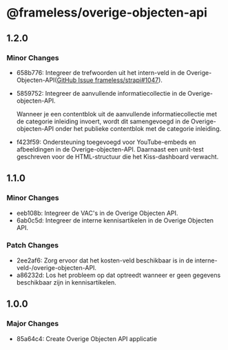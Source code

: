 # @frameless/overige-objecten-api

## 1.2.0

### Minor Changes

- 658b776: Integreer de trefwoorden uit het intern-veld in de Overige-Objecten-API([GitHub Issue frameless/strapi#1047](https://github.com/frameless/strapi/issues/1047)).
- 5859752: Integreer de aanvullende informatiecollectie in de Overige-objecten-API.

  Wanneer je een contentblok uit de aanvullende informatiecollectie met de categorie inleiding invoert, wordt dit samengevoegd in de Overige-objecten-API onder het publieke contentblok met de categorie inleiding.

- f423f59: Ondersteuning toegevoegd voor YouTube-embeds en afbeeldingen in de Overige-objecten-API. Daarnaast een unit-test geschreven voor de HTML-structuur die het Kiss-dashboard verwacht.

## 1.1.0

### Minor Changes

- eeb108b: Integreer de VAC's in de Overige Objecten API.
- 6ab0c5d: Integreer de interne kennisartikelen in de Overige Objecten API.

### Patch Changes

- 2ee2af6: Zorg ervoor dat het kosten-veld beschikbaar is in de interne-veld-/overige-objecten-API.
- a86232d: Los het probleem op dat optreedt wanneer er geen gegevens beschikbaar zijn in kennisartikelen.

## 1.0.0

### Major Changes

- 85a64c4: Create Overige Objecten API applicatie
